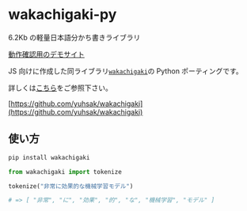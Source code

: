 # wakachigaki-py

6.2Kb の軽量日本語分かち書きライブラリ

[動作確認用のデモサイト](https://yuhsak.github.io/wakachigaki/)

JS 向けに作成した同ライブラリ[`wakachigaki`](https://github.com/yuhsak/wakachigaki)の Python ポーティングです。

詳しくは[こちら](https://github.com/yuhsak/wakachigaki)をご参照下さい。

[https://github.com/yuhsak/wakachigaki](https://github.com/yuhsak/wakachigaki)

## 使い方

```sh
pip install wakachigaki
```

```python
from wakachigaki import tokenize

tokenize("非常に効果的な機械学習モデル")

# => [ "非常", "に", "効果", "的", "な", "機械学習", "モデル" ]
```
